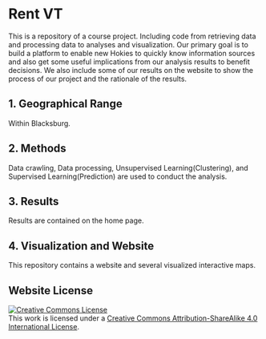 # Rent VT
This is a repository of a course project. Including code from retrieving data and processing data to analyses and visualization.
Our primary goal is to build a platform to enable new Hokies to quickly know information sources and also get some useful implications from our analysis results to benefit decisions. 
We also include some of our results on the website to show the process of our project and the rationale of the results.

## 1. Geographical Range
Within Blacksburg.
## 2. Methods
Data crawling, Data processing, Unsupervised Learning(Clustering), and Supervised Learning(Prediction) are used to conduct the analysis.
## 3. Results
Results are contained on the home page.
## 4. Visualization and Website
This repository contains a website and several visualized interactive maps.

## Website License
<a rel="license" href="http://creativecommons.org/licenses/by-sa/4.0/"><img alt="Creative Commons License" style="border-width:0" src="https://i.creativecommons.org/l/by-sa/4.0/88x31.png" /></a><br />This work is licensed under a <a rel="license" href="http://creativecommons.org/licenses/by-sa/4.0/">Creative Commons Attribution-ShareAlike 4.0 International License</a>.
